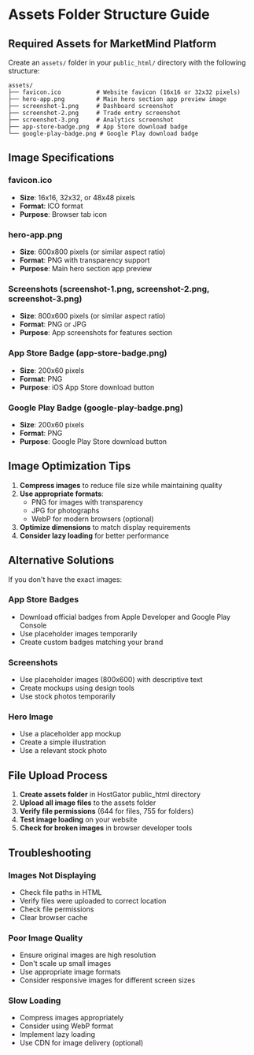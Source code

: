 # Assets Folder Structure Guide

## Required Assets for MarketMind Platform

Create an `assets/` folder in your `public_html/` directory with the following structure:

```
assets/
├── favicon.ico          # Website favicon (16x16 or 32x32 pixels)
├── hero-app.png         # Main hero section app preview image
├── screenshot-1.png     # Dashboard screenshot
├── screenshot-2.png     # Trade entry screenshot  
├── screenshot-3.png     # Analytics screenshot
├── app-store-badge.png  # App Store download badge
└── google-play-badge.png # Google Play download badge
```

## Image Specifications

### favicon.ico
- **Size**: 16x16, 32x32, or 48x48 pixels
- **Format**: ICO format
- **Purpose**: Browser tab icon

### hero-app.png
- **Size**: 600x800 pixels (or similar aspect ratio)
- **Format**: PNG with transparency support
- **Purpose**: Main hero section app preview

### Screenshots (screenshot-1.png, screenshot-2.png, screenshot-3.png)
- **Size**: 800x600 pixels (or similar aspect ratio)
- **Format**: PNG or JPG
- **Purpose**: App screenshots for features section

### App Store Badge (app-store-badge.png)
- **Size**: 200x60 pixels
- **Format**: PNG
- **Purpose**: iOS App Store download button

### Google Play Badge (google-play-badge.png)
- **Size**: 200x60 pixels
- **Format**: PNG
- **Purpose**: Google Play Store download button

## Image Optimization Tips

1. **Compress images** to reduce file size while maintaining quality
2. **Use appropriate formats**:
   - PNG for images with transparency
   - JPG for photographs
   - WebP for modern browsers (optional)
3. **Optimize dimensions** to match display requirements
4. **Consider lazy loading** for better performance

## Alternative Solutions

If you don't have the exact images:

### App Store Badges
- Download official badges from Apple Developer and Google Play Console
- Use placeholder images temporarily
- Create custom badges matching your brand

### Screenshots
- Use placeholder images (800x600) with descriptive text
- Create mockups using design tools
- Use stock photos temporarily

### Hero Image
- Use a placeholder app mockup
- Create a simple illustration
- Use a relevant stock photo

## File Upload Process

1. **Create assets folder** in HostGator public_html directory
2. **Upload all image files** to the assets folder
3. **Verify file permissions** (644 for files, 755 for folders)
4. **Test image loading** on your website
5. **Check for broken images** in browser developer tools

## Troubleshooting

### Images Not Displaying
- Check file paths in HTML
- Verify files were uploaded to correct location
- Check file permissions
- Clear browser cache

### Poor Image Quality
- Ensure original images are high resolution
- Don't scale up small images
- Use appropriate image formats
- Consider responsive images for different screen sizes

### Slow Loading
- Compress images appropriately
- Consider using WebP format
- Implement lazy loading
- Use CDN for image delivery (optional)
